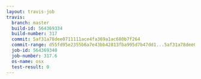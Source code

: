 ```yaml
---
layout: travis-job
travis:
  branch: master
  build-id: 564369334
  build-number: 317
  commit: 5af31a78dee0711111ace4fa369a1ac680b7f264
  commit-range: d55fd95e2355b6a7e43bb42813fba995d7b47dd1...5af31a78dee0711111ace4fa369a1ac680b7f264
  job-id: 564369340
  job-number: 317.6
  os-name: osx
  test-result: 0
---
```

